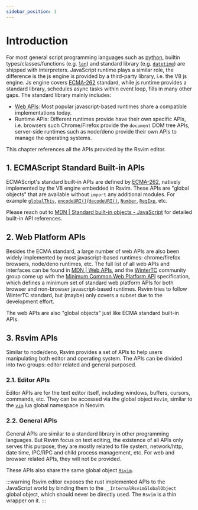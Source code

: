 ```yaml
---
sidebar_position: 1
---
```


# Introduction

For most general script programming languages such as [python](https://www.python.org/), builtin types/classes/functions (e.g. [`len`](https://docs.python.org/3/library/functions.html#len)) and standard library (e.g. [`datetime`](https://docs.python.org/3/library/datetime.html#module-datetime)) are shipped with interpreters. JavaScript runtime plays a similar role, the difference is the js engine is provided by a third-party library, i.e. the V8 js engine. Js engine covers [ECMA-262](https://ecma-international.org/publications-and-standards/standards/ecma-262/) standard, while js runtime provides a standard library, schedules async tasks within event loop, fills in many other gaps. The standard library mainly includes:

- [Web APIs](https://developer.mozilla.org/en-US/docs/Web/API): Most popular javascript-based runtimes share a compatible implementations today.
- Runtime APIs: Different runtimes provide have their own specific APIs, i.e. browsers such Chrome/Firefox provide the `document` DOM tree APIs, server-side runtimes such as node/deno provide their own APIs to manage the operating systems.

This chapter references all the APIs provided by the Rsvim editor.

## 1. ECMAScript Standard Built-in APIs

ECMAScript's standard built-in APIs are defined by [ECMA-262](https://ecma-international.org/publications-and-standards/standards/ecma-262/), natively implemented by the V8 engine embedded in Rsvim. These APIs are "global objects" that are available without `import` any additional modules. For example [`globalThis`](https://developer.mozilla.org/en-US/docs/Web/JavaScript/Reference/Global_Objects/globalThis), [`encodeURI()`](https://developer.mozilla.org/en-US/docs/Web/JavaScript/Reference/Global_Objects/encodeURI)/[`decodeURI()`](https://developer.mozilla.org/en-US/docs/Web/JavaScript/Reference/Global_Objects/decodeURI), [`Number`](https://developer.mozilla.org/en-US/docs/Web/JavaScript/Reference/Global_Objects/Number), [`RegExp`](https://developer.mozilla.org/en-US/docs/Web/JavaScript/Reference/Global_Objects/RegExp), etc.

Please reach out to [MDN | Standard built-in objects - JavaScript](https://developer.mozilla.org/en-US/docs/Web/JavaScript/Reference/Global_Objects) for detailed built-in API references.

## 2. Web Platform APIs

Besides the ECMA standard, a large number of web APIs are also been widely implemented by most javascript-based runtimes: chrome/firefox browsers, node/deno runtimes, etc. The full list of all web APIs and interfaces can be found in [MDN | Web APIs](https://developer.mozilla.org/en-US/docs/Web/API), and the [WinterTC](https://wintertc.org/) community group come up with the [Minimum Common Web Platform API](https://min-common-api.proposal.wintertc.org/) specification, which defines a minimum set of standard web platform APIs for both browser and non-browser javascript-based runtimes. Rsvim tries to follow WinterTC standard, but (maybe) only covers a subset due to the development effort.

The web APIs are also "global objects" just like ECMA standard built-in APIs.

## 3. Rsvim APIs

Similar to node/deno, Rsvim provides a set of APIs to help users manipulating both editor and operating system. The APIs can be divided into two groups: editor related and general purposed.

### 2.1. Editor APIs

Editor APIs are for the text editor itself, including windows, buffers, cursors, commands, etc. They can be accessed via the global object `Rsvim`, similar to the [`vim`](https://neovim.io/doc/user/lua.html#Lua) lua global namespace in Neovim.

### 2.2. General APIs

General APIs are similar to a standard library in other programming languages. But Rsvim focus on text editing, the existence of all APIs only serves this purpose, they are mostly related to file system, network/http, date time, IPC/RPC and child process management, etc. For web and browser related APIs, they will not be provided.

These APIs also share the same global object [`Rsvim`](rsvim/classes/Rsvim).

:::warning
Rsvim editor exposes the rust implemented APIs to the JavaScript world by binding them to the `__InternalRsvimGlobalObject` global object, which should never be directly used. The `Rsvim` is a thin wrapper on it.
:::
